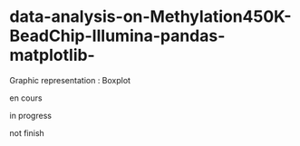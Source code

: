 # data-analysis-on-Methylation450K-BeadChip-Illumina-pandas-matplotlib-
Graphic representation : Boxplot

en cours

in progress

not finish
